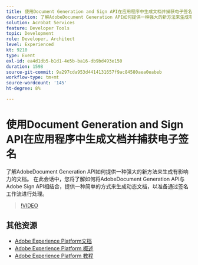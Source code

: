```yaml
---
title: 使用Document Generation and Sign API在应用程序中生成文档并捕获电子签名
description: 了解AdobeDocument Generation API如何提供一种强大的新方法来生成有影响力的文档。 在此会话中，您将了解如何将AdobeDocument Generation API与Adobe Sign API相结合，提供一种简单的方式来生成动态文档，以准备通过签名工作流进行处理。
solution: Acrobat Services
feature: Developer Tools
topic: Development
role: Developer, Architect
level: Experienced
kt: 9210
type: Event
exl-id: ea4d1db5-b1d1-4e5b-ba16-db9bd493e150
duration: 1598
source-git-commit: 9a297cda953d4414131657f9ac84580aea0eabeb
workflow-type: tm+mt
source-wordcount: '145'
ht-degree: 8%

---
```


# 使用Document Generation and Sign API在应用程序中生成文档并捕获电子签名

了解AdobeDocument Generation API如何提供一种强大的新方法来生成有影响力的文档。 在此会话中，您将了解如何将AdobeDocument Generation API与Adobe Sign API相结合，提供一种简单的方式来生成动态文档，以准备通过签名工作流进行处理。

>[!VIDEO](https://video.tv.adobe.com/v/338094/?quality=12&learn=on&hidetitle=true)

## 其他资源

- [Adobe Experience Platform文档](https://experienceleague.adobe.com/docs/experience-platform.html)
- [Adobe Experience Platform 概述](https://experienceleague.adobe.com/docs/experience-platform/landing/home.html?lang=zh-Hans)
- [Adobe Experience Platform 教程](https://experienceleague.adobe.com/docs/platform-learn/tutorials/overview.html?lang=en)
